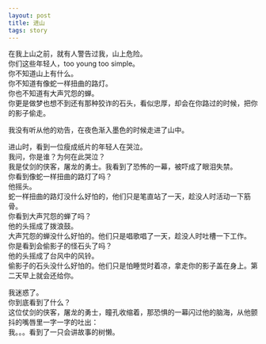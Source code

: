 ```yaml
---
layout: post
title: 进山
tags: story
---
```


在我上山之前，就有人警告过我，山上危险。  
你们这些年轻人，too young too simple。  
你不知道山上有什么。  
你不知道有像蛇一样扭曲的路灯。  
你也不知道有大声咒怨的蝉。  
你更是做梦也想不到还有那种狡诈的石头，看似忠厚，却会在你路过的时候，把你的影子偷走。  


我没有听从他的劝告，在夜色渐入墨色的时候走进了山中。  

进山时，看到一位瘦成纸片的年轻人在哭泣。  
我问，你是谁？为何在此哭泣？  
我是仗剑的侠客，屠龙的勇士。我看到了恐怖的一幕，被吓成了眼泪失禁。  
你看到像蛇一样扭曲的路灯了吗？  
他摇头。  
蛇一样扭曲的路灯没什么好怕的，他们只是笔直站了一天，趁没人时活动一下筋骨。  
你看到大声咒怨的蝉了吗？  
他的头摇成了拨浪鼓。  
大声咒怨的蝉没什么好怕的。他们只是唱歌唱了一天，趁没人时吐槽一下工作。  
你是看到会偷影子的怪石头了吗？  
他的头摇成了台风中的风铃。  
偷影子的石头没什么好怕的。他们只是怕睡觉时着凉，拿走你的影子盖在身上。第二天早上就会还给你。  

我迷惑了。  
你到底看到了什么？  
这位仗剑的侠客，屠龙的勇士，瞳孔收缩着，那恐惧的一幕闪过他的脑海，从他颤抖的嘴唇里一字一字的吐出：  
我。。。看到了一只会讲故事的树懒。  
